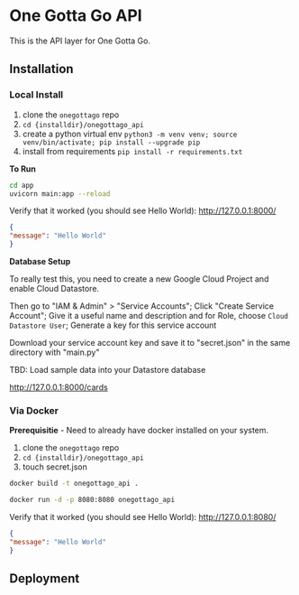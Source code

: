 # One Gotta Go API

This is the API layer for One Gotta Go.

## Installation

### Local Install

1. clone the `onegottago` repo
2. `cd {installdir}/onegottago_api`
3. create a python virtual env `python3 -m venv venv; source venv/bin/activate; pip install --upgrade pip`
4. install from requirements `pip install -r requirements.txt`

**To Run**
```bash
cd app
uvicorn main:app --reload
```

Verify that it worked (you should see Hello World):
http://127.0.0.1:8000/

```json
{
"message": "Hello World"
}
```

**Database Setup**

To really test this, you need to create a new Google Cloud Project and enable Cloud Datastore. 

Then go to "IAM & Admin" > "Service Accounts"; Click "Create Service Account"; Give it a useful name and description and for Role, choose `Cloud Datastore User`; Generate a key for this service account

Download your service account key and save it to "secret.json" in the same directory with "main.py"

TBD: Load sample data into your Datastore database

http://127.0.0.1:8000/cards



### Via Docker

**Prerequisitie** - Need to already have docker installed on your system.

1. clone the `onegottago` repo
2. `cd {installdir}/onegottago_api`
3. touch secret.json
   
```bash
docker build -t onegottago_api .

docker run -d -p 8080:8080 onegottago_api
```

Verify that it worked (you should see Hello World):
http://127.0.0.1:8080/

```json
{
"message": "Hello World"
}
```

## Deployment

